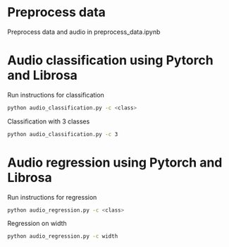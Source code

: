 # Preprocess data 
Preprocess data and audio in preprocess_data.ipynb

# Audio classification using Pytorch and Librosa
Run instructions for classification
```bash
python audio_classification.py -c <class>
```
Classification with 3 classes 
```bash
python audio_classification.py -c 3
```


# Audio regression using Pytorch and Librosa
Run instructions for regression
```bash
python audio_regression.py -c <class>
```
Regression on width 
```bash
python audio_regression.py -c width
```
